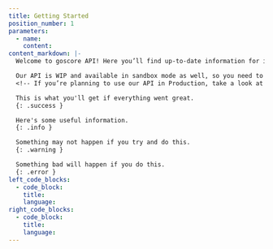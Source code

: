 ```yaml
---
title: Getting Started
position_number: 1
parameters:
  - name:
    content:
content_markdown: |-
  Welcome to goscore API! Here you’ll find up-to-date information for integrating with our data collection solution. If you have any questions, please don't hesitate to <a href="mailto:support@goscore.me">drop us a line</a>.

  Our API is WIP and available in sandbox mode as well, so you need to <a href="mailto:support@goscore.me">contact us</a> to get your API credentials. We're working hard on making Quick start guide, which walks through your entire goscore Link integration step-by-step.
  <!-- If you’re planning to use our API in Production, take a look at our Privacy Policy. The fastest way to get your integration up and running is to use our Quickstart guide, which walks through your entire Plaid integration step-by-step. You’ll integrate Plaid Link into your site or app and then use one of our client libraries to retrieve the data you need from our API. -->

  This is what you'll get if everything went great.
  {: .success }

  Here's some useful information.
  {: .info }

  Something may not happen if you try and do this.
  {: .warning }

  Something bad will happen if you do this.
  {: .error }
left_code_blocks:
  - code_block:
    title:
    language:
right_code_blocks:
  - code_block:
    title:
    language:
---
```

